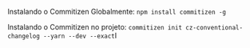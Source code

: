Instalando o Commitizen Globalmente:
`npm install commitizen -g`

Instalando o Commitizen no projeto:
`commitizen init cz-conventional-changelog --yarn --dev --exact`I